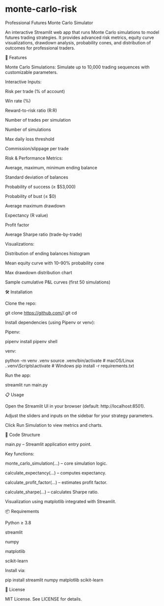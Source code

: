 # monte-carlo-risk
 
Professional Futures Monte Carlo Simulator

An interactive Streamlit web app that runs Monte Carlo simulations to model futures trading strategies. It provides advanced risk metrics, equity curve visualizations, drawdown analysis, probability cones, and distribution of outcomes for professional traders.

🚀 Features

Monte Carlo Simulations: Simulate up to 10,000 trading sequences with customizable parameters.

Interactive Inputs:

Risk per trade (% of account)

Win rate (%)

Reward-to-risk ratio (R:R)

Number of trades per simulation

Number of simulations

Max daily loss threshold

Commission/slippage per trade

Risk & Performance Metrics:

Average, maximum, minimum ending balance

Standard deviation of balances

Probability of success (≥ $53,000)

Probability of bust (≤ $0)

Average maximum drawdown

Expectancy (R value)

Profit factor

Average Sharpe ratio (trade-by-trade)

Visualizations:

Distribution of ending balances histogram

Mean equity curve with 10–90% probability cone

Max drawdown distribution chart

Sample cumulative P&L curves (first 50 simulations)

🛠️ Installation

Clone the repo:

git clone https://github.com/<your-username>/<your-repo>.git
cd <your-repo>

Install dependencies (using Pipenv or venv):

Pipenv:

pipenv install
pipenv shell

venv:

python -m venv .venv
source .venv/bin/activate   # macOS/Linux
.\.venv\Scripts\activate  # Windows
pip install -r requirements.txt

Run the app:

streamlit run main.py

📋 Usage

Open the Streamlit UI in your browser (default: http://localhost:8501).

Adjust the sliders and inputs on the sidebar for your strategy parameters.

Click Run Simulation to view metrics and charts.

📖 Code Structure

main.py – Streamlit application entry point.

Key functions:

monte_carlo_simulation(...) – core simulation logic.

calculate_expectancy(...) – computes expectancy.

calculate_profit_factor(...) – estimates profit factor.

calculate_sharpe(...) – calculates Sharpe ratio.

Visualization using matplotlib integrated with Streamlit.

📦 Requirements

Python ≥ 3.8

streamlit

numpy

matplotlib

scikit-learn

Install via:

pip install streamlit numpy matplotlib scikit-learn

🔗 License

MIT License. See LICENSE for details.